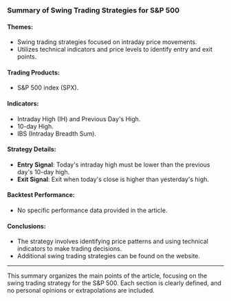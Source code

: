 ### Summary of Swing Trading Strategies for S&P 500

#### Themes:
- Swing trading strategies focused on intraday price movements.
- Utilizes technical indicators and price levels to identify entry and exit points.

#### Trading Products:
- S&P 500 index (SPX).

#### Indicators:
- Intraday High (IH) and Previous Day's High.
- 10-day High.
- IBS (Intraday Breadth Sum).

#### Strategy Details:
- **Entry Signal**: Today's intraday high must be lower than the previous day's 10-day high.
- **Exit Signal**: Exit when today's close is higher than yesterday's high.

#### Backtest Performance:
- No specific performance data provided in the article.

#### Conclusions:
- The strategy involves identifying price patterns and using technical indicators to make trading decisions.
- Additional swing trading strategies can be found on the website.

---

This summary organizes the main points of the article, focusing on the swing trading strategy for the S&P 500. Each section is clearly defined, and no personal opinions or extrapolations are included.
